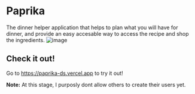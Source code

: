 # Paprika

The dinner helper application that helps to plan what you will have for dinner, and provide an
easy accesable way to access the recipe and shop the ingredients.
![image](https://github.com/dsandoy/paprika/assets/81805034/3bad03b4-1653-4e72-9a98-0d99e6e8f86e)

## Check it out!

Go to https://paprika-ds.vercel.app to try it out!

**Note:**
At this stage, I purposly dont allow others to create their users yet.
